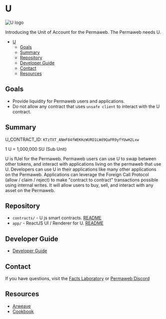 # U

![U logo](https://kocmnja3z4bopl4uzdvzujcwtqkm3yyecr4r5ptqqvrq4mxu52ta.arweave.net/J3WXX4OGa6wP5E9oLhNyqlN4deYI7ARjrd5se740ftE)

Introducing the Unit of Account for the Permaweb. The Permaweb needs U.

- [U](#u)
  - [Goals](#goals)
  - [Summary](#summary)
  - [Repository](#repository)
  - [Developer Guide](#developer-guide)
  - [Contact](#contact)
  - [Resources](#resources)


## Goals

- Provide liquidity for Permaweb users and applications.
- Do not allow any contract that uses `unsafe client` to interact with the U contract.

## Summary

U_CONTRACT_ID: `KTzTXT_ANmF84fWEKHzWURD1LWd9QaFR9yfYUwH2Lxw`

1 U = 1,000,000 SU (Sub Unit)

U is fUel for the Permaweb. Permaweb users can use U to swap between other tokens, and interact with applications living on the permaweb that use U. Developers can use U in their applications like many other applications on the Permaweb. Applications can leverage the Foreign Call Protocol (allow / claim / reject) to make "contract to contract" transactions possible using internal writes. It will allow users to buy, sell, and interact with any asset on the Permaweb.

## Repository

- `contracts/` - U js smart contracts. [README](./contracts/README.md)
- `app/` - ReactJS UI / Renderer for U. [README](./app/README.md)

## Developer Guide

- [Developer Guide](./contracts/DEVELOPER-GUIDE.md)

## Contact

If you have questions, visit the [Facts Laboratory](https://discord.gg/TpFTzUnfXQ) or [Permaweb Discord](https://discord.gg/fKsTkAuCjB)

## Resources

- [Arweave](https://arweave.org)
- [Cookbook](https://cookbook.g8way.io)
